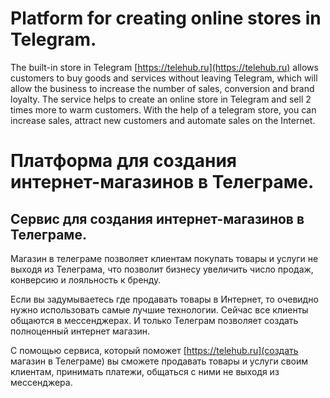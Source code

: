 # Platform for creating online stores in Telegram.

The built-in store in Telegram [https://telehub.ru](https://telehub.ru) allows customers to buy goods and services without leaving Telegram, which will allow the business to increase the number of sales, conversion and brand loyalty. The service helps to create an online store in Telegram and sell 2 times more to warm customers. With the help of a telegram store, you can increase sales, attract new customers and automate sales on the Internet.

# Платформа для создания интернет-магазинов в Телеграме.


## Сервис для создания интернет-магазинов в Телеграме.
Магазин в телеграме позволяет клиентам покупать товары и услуги не выходя из Телеграма, что позволит бизнесу увеличить число продаж, конверсию и лояльность к бренду.


Если вы задумываетесь где продавать товары в Интернет, то очевидно нужно использовать самые лучшие технологии. Сейчас все клиенты общаются в мессенджерах. И только Телеграм позволяет создать полноценный интернет магазин.


С помощью сервиса, который поможет [https://telehub.ru](создать магазин в Телеграме) вы сможете продавать товары и услуги своим клиентам, принимать платежи, общаться с ними не выходя из мессенджера.

